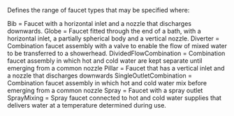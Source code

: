 ﻿Defines the range of faucet types that may be specified where:

Bib =	 Faucet with a horizontal inlet and a nozzle that discharges downwards.
Globe =	 Faucet fitted through the end of a bath, with a horizontal inlet, a partially spherical body and a vertical nozzle.
Diverter =	Combination faucet assembly with a valve to enable the flow of mixed water to be transferred to a showerhead.
DividedFlowCombination =	 Combination faucet assembly in which hot and cold water are kept separate until emerging from a common nozzle
Pillar =	 Faucet that has a vertical inlet and a nozzle that discharges downwards
SingleOutletCombination =	 Combination faucet assembly in which hot and cold water mix before emerging from a common nozzle
Spray =	 Faucet with a spray outlet
SprayMixing =	 Spray faucet connected to hot and cold water supplies that delivers water at a temperature determined during use.
